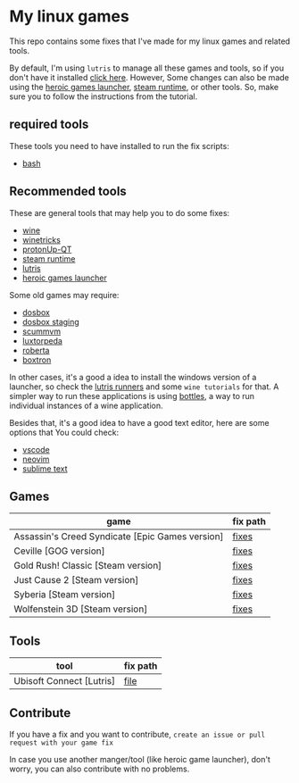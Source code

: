 # My linux games

This repo contains some fixes that I've made for my linux games and related tools.

By default, I'm using `lutris` to manage all these games and tools, so if you don't have it installed [click here](https://lutris.net/).
However, Some changes can also be made using the [heroic games launcher](https://heroicgameslauncher.com/), [steam runtime](https://store.steampowered.com/), or other tools. So, make sure you to follow the instructions from the tutorial.

## required tools

These tools you need to have installed to run the fix scripts:

- [bash](https://www.gnu.org/software/bash/)

## Recommended tools

These are general tools that may help you to do some fixes:

- [wine](https://www.winehq.org/)
- [winetricks](https://wiki.winehq.org/Winetricks)
- [protonUp-QT](https://davidotek.github.io/protonup-qt/)
- [steam runtime](https://store.steampowered.com/)
- [lutris](https://lutris.net/)
- [heroic games launcher](https://heroicgameslauncher.com/)

Some old games may require:

- [dosbox](https://www.dosbox.com/)
- [dosbox staging](https://dosbox-staging.github.io/)
- [scummvm](https://www.scummvm.org/)
- [luxtorpeda](https://github.com/dreamer/luxtorpeda)
- [roberta](https://github.com/dreamer/roberta)
- [boxtron](https://github.com/dreamer/boxtron)

In other cases, it's a good a idea to install the windows version of a launcher, so check the [lutris runners](https://lutris.net/games) and some `wine tutorials` for that. A simpler way to run these applications is using [bottles](https://usebottles.com/), a way to run individual instances of a wine application.

Besides that, it's a good idea to have a good text editor, here are some options that You could check:

- [vscode](https://code.visualstudio.com/)
- [neovim](https://neovim.io/)
- [sublime text](https://www.sublimetext.com/)


## Games

| game      | fix path |
|-----------|----------|
|Assassin's Creed Syndicate [Epic Games version] | [fixes](./assassins-creed-syndicate/)  |
| Ceville [GOG version] | [fixes](./ceville/) |
| Gold Rush! Classic [Steam version] | [fixes](./gold-rush-classic/) |
| Just Cause 2 [Steam version] | [fixes](./just-cause-2/) |
| Syberia [Steam version] | [fixes](./syberia/) |
| Wolfenstein 3D [Steam version] | [fixes](./wolfenstein-3d/) |

## Tools

| tool      | fix path |
|-----------|----------|
| Ubisoft Connect [Lutris] | [file](./ubisoft-connect/) |

## Contribute

If you have a fix and you want to contribute, `create an issue or pull request with your game fix`

In case you use another manger/tool (like heroic game launcher), don't worry, you can also contribute with no problems.
